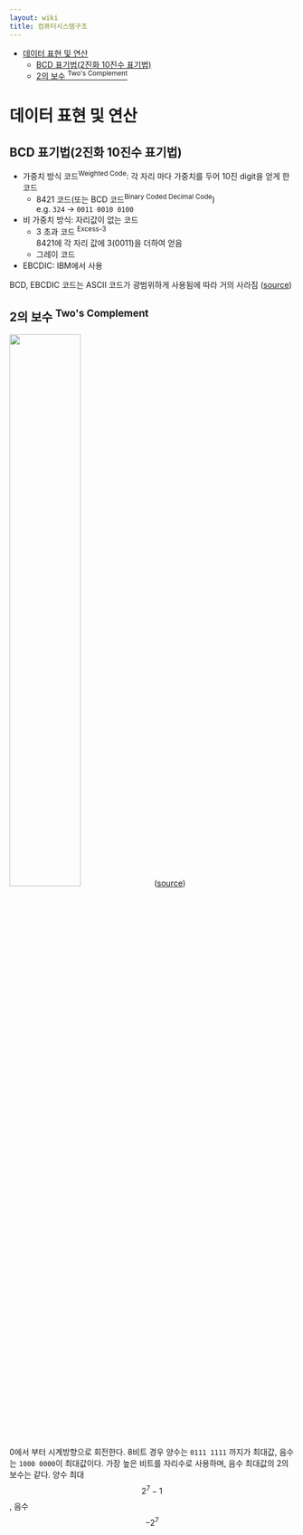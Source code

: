 ```yaml
---
layout: wiki 
title: 컴퓨터시스템구조
---
```


<!-- TOC -->

- [데이터 표현 및 연산](#데이터-표현-및-연산)
    - [BCD 표기법(2진화 10진수 표기법)](#bcd-표기법2진화-10진수-표기법)
    - [2의 보수 <sup>Two's Complement</sup>](#2의-보수-twos-complement)

<!-- /TOC -->

# 데이터 표현 및 연산
## BCD 표기법(2진화 10진수 표기법)
- 가중치 방식 코드<sup>Weighted Code</sup>: 각 자리 마다 가중치를 두어 10진 digit을 얻게 한 코드
    - 8421 코드(또는 BCD 코드<sup>Binary Coded Decimal Code</sup>)  
    e.g. `324` → `0011 0010 0100`
- 비 가중치 방식: 자리값이 없는 코드
    - 3 초과 코드 <sup>Excess-3</sup>  
    8421에 각 자리 값에 3(0011)을 더하여 얻음
    - 그레이 코드
- EBCDIC: IBM에서 사용

BCD, EBCDIC 코드는 ASCII 코드가 광범위하게 사용됨에 따라 거의 사라짐 ([source](http://www.ktword.co.kr/abbr_view.php?m_temp1=4060))

## 2의 보수 <sup>Two's Complement</sup>
<img src="https://i.stack.imgur.com/sd9po.jpg" width="50%"> ([source](https://stackoverflow.com/a/11464365/3513266))

0에서 부터 시계방향으로 회전한다. 8비트 경우 양수는 `0111 1111` 까지가 최대값, 음수는 `1000 0000`이 최대값이다. 가장 높은 비트를 자리수로 사용하며, 음수 최대값의 2의 보수는 같다. 양수 최대 $$2^7-1$$, 음수 $$-2^7$$